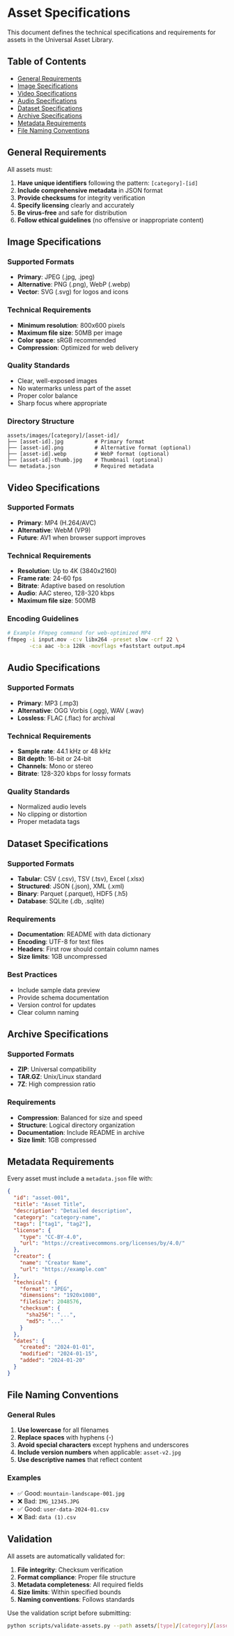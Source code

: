 # Asset Specifications

This document defines the technical specifications and requirements for assets in the Universal Asset Library.

## Table of Contents

- [General Requirements](#general-requirements)
- [Image Specifications](#image-specifications)
- [Video Specifications](#video-specifications)
- [Audio Specifications](#audio-specifications)
- [Dataset Specifications](#dataset-specifications)
- [Archive Specifications](#archive-specifications)
- [Metadata Requirements](#metadata-requirements)
- [File Naming Conventions](#file-naming-conventions)

## General Requirements

All assets must:

1. **Have unique identifiers** following the pattern: `[category]-[id]`
2. **Include comprehensive metadata** in JSON format
3. **Provide checksums** for integrity verification
4. **Specify licensing** clearly and accurately
5. **Be virus-free** and safe for distribution
6. **Follow ethical guidelines** (no offensive or inappropriate content)

## Image Specifications

### Supported Formats
- **Primary**: JPEG (.jpg, .jpeg)
- **Alternative**: PNG (.png), WebP (.webp)
- **Vector**: SVG (.svg) for logos and icons

### Technical Requirements
- **Minimum resolution**: 800x600 pixels
- **Maximum file size**: 50MB per image
- **Color space**: sRGB recommended
- **Compression**: Optimized for web delivery

### Quality Standards
- Clear, well-exposed images
- No watermarks unless part of the asset
- Proper color balance
- Sharp focus where appropriate

### Directory Structure
```
assets/images/[category]/[asset-id]/
├── [asset-id].jpg          # Primary format
├── [asset-id].png          # Alternative format (optional)
├── [asset-id].webp         # WebP format (optional)
├── [asset-id]-thumb.jpg    # Thumbnail (optional)
└── metadata.json           # Required metadata
```

## Video Specifications

### Supported Formats
- **Primary**: MP4 (H.264/AVC)
- **Alternative**: WebM (VP9)
- **Future**: AV1 when browser support improves

### Technical Requirements
- **Resolution**: Up to 4K (3840x2160)
- **Frame rate**: 24-60 fps
- **Bitrate**: Adaptive based on resolution
- **Audio**: AAC stereo, 128-320 kbps
- **Maximum file size**: 500MB

### Encoding Guidelines
```bash
# Example FFmpeg command for web-optimized MP4
ffmpeg -i input.mov -c:v libx264 -preset slow -crf 22 \
       -c:a aac -b:a 128k -movflags +faststart output.mp4
```

## Audio Specifications

### Supported Formats
- **Primary**: MP3 (.mp3)
- **Alternative**: OGG Vorbis (.ogg), WAV (.wav)
- **Lossless**: FLAC (.flac) for archival

### Technical Requirements
- **Sample rate**: 44.1 kHz or 48 kHz
- **Bit depth**: 16-bit or 24-bit
- **Channels**: Mono or stereo
- **Bitrate**: 128-320 kbps for lossy formats

### Quality Standards
- Normalized audio levels
- No clipping or distortion
- Proper metadata tags

## Dataset Specifications

### Supported Formats
- **Tabular**: CSV (.csv), TSV (.tsv), Excel (.xlsx)
- **Structured**: JSON (.json), XML (.xml)
- **Binary**: Parquet (.parquet), HDF5 (.h5)
- **Database**: SQLite (.db, .sqlite)

### Requirements
- **Documentation**: README with data dictionary
- **Encoding**: UTF-8 for text files
- **Headers**: First row should contain column names
- **Size limits**: 1GB uncompressed

### Best Practices
- Include sample data preview
- Provide schema documentation
- Version control for updates
- Clear column naming

## Archive Specifications

### Supported Formats
- **ZIP**: Universal compatibility
- **TAR.GZ**: Unix/Linux standard
- **7Z**: High compression ratio

### Requirements
- **Compression**: Balanced for size and speed
- **Structure**: Logical directory organization
- **Documentation**: Include README in archive
- **Size limit**: 1GB compressed

## Metadata Requirements

Every asset must include a `metadata.json` file with:

```json
{
  "id": "asset-001",
  "title": "Asset Title",
  "description": "Detailed description",
  "category": "category-name",
  "tags": ["tag1", "tag2"],
  "license": {
    "type": "CC-BY-4.0",
    "url": "https://creativecommons.org/licenses/by/4.0/"
  },
  "creator": {
    "name": "Creator Name",
    "url": "https://example.com"
  },
  "technical": {
    "format": "JPEG",
    "dimensions": "1920x1080",
    "fileSize": 2048576,
    "checksum": {
      "sha256": "...",
      "md5": "..."
    }
  },
  "dates": {
    "created": "2024-01-01",
    "modified": "2024-01-15",
    "added": "2024-01-20"
  }
}
```

## File Naming Conventions

### General Rules
1. **Use lowercase** for all filenames
2. **Replace spaces** with hyphens (-)
3. **Avoid special characters** except hyphens and underscores
4. **Include version numbers** when applicable: `asset-v2.jpg`
5. **Use descriptive names** that reflect content

### Examples
- ✅ Good: `mountain-landscape-001.jpg`
- ❌ Bad: `IMG_12345.JPG`
- ✅ Good: `user-data-2024-01.csv`
- ❌ Bad: `data (1).csv`

## Validation

All assets are automatically validated for:

1. **File integrity**: Checksum verification
2. **Format compliance**: Proper file structure
3. **Metadata completeness**: All required fields
4. **Size limits**: Within specified bounds
5. **Naming conventions**: Follows standards

Use the validation script before submitting:

```bash
python scripts/validate-assets.py --path assets/[type]/[category]/[asset-id]
```
